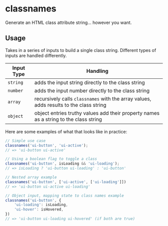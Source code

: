 # classnames

Generate an HTML class attribute string... however you want.

## Usage

Takes in a series of inputs to build a single class string. Different types of inputs are handled differently.

| Input Type | Handling                                                                               |
|------------|----------------------------------------------------------------------------------------|
| `string`   | adds the input string directly to the class string                                     |
| `number`   | adds the input number directly to the class string                                     |
| `array`    | recursively calls `classnames` with the array values, adds results to the class string |
| `object`   | object entries truthy values add their property names as a string to the class string  |

Here are some examples of what that looks like in practice:

```javascript
// Simple use case
classnames('ui-button', 'ui-active');
// => 'ui-button ui-active'

// Using a boolean flag to toggle a class
classnames('ui-button', isLoading && 'ui-loading');
// => isLoading ? 'ui-button ui-loading' : 'ui-button'

// Nested array example
classnames('ui-button', ['ui-active', ['ui-loading']])
// => 'ui-button ui-active ui-loading'

// Object input, mapping state to class names example
classnames('ui-button', {
    'ui-loading': isLoading,
    'ui-hover': isHovered,
})
// => 'ui-button ui-loading ui-hovered' (if both are true)
```